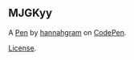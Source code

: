 MJGKyy
------


A [Pen](http://codepen.io/hannahgram56/pen/MJGKyy) by [hannahgram](http://codepen.io/hannahgram56) on [CodePen](http://codepen.io/).

[License](http://codepen.io/hannahgram56/pen/MJGKyy/license).
